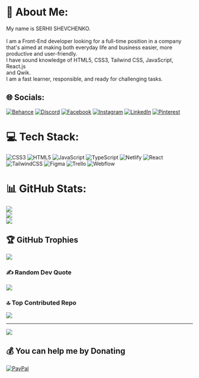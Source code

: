 # 💫 About Me:
My name is SERHII SHEVCHENKO.<br><br>I am a Front-End developer looking for a full-time position in a company<br>that's aimed at making both everyday life and business easier, more<br>productive and user-friendly.<br>I have sound knowledge of HTML5, CSS3, Tailwind CSS, JavaScript, React.js<br>and Qwik.<br>I am a fast learner, responsible, and ready for challenging tasks.<br>


## 🌐 Socials:
[![Behance](https://img.shields.io/badge/Behance-1769ff?logo=behance&logoColor=white)](https://behance.net/https://www.behance.net/serhii_shevchenko) [![Discord](https://img.shields.io/badge/Discord-%237289DA.svg?logo=discord&logoColor=white)](https://discord.gg/serhii_web_artist) [![Facebook](https://img.shields.io/badge/Facebook-%231877F2.svg?logo=Facebook&logoColor=white)](https://facebook.com/https://www.facebook.com/profile.php?id=100015097757111) [![Instagram](https://img.shields.io/badge/Instagram-%23E4405F.svg?logo=Instagram&logoColor=white)](https://instagram.com/https://www.instagram.com/sergei_shevchenko_art/) [![LinkedIn](https://img.shields.io/badge/LinkedIn-%230077B5.svg?logo=linkedin&logoColor=white)](https://linkedin.com/in/https://www.linkedin.com/in/serhii-shevchenko-9889a3244/) [![Pinterest](https://img.shields.io/badge/Pinterest-%23E60023.svg?logo=Pinterest&logoColor=white)](https://pinterest.com/https://ru.pinterest.com/sergei8584/) 

# 💻 Tech Stack:
![CSS3](https://img.shields.io/badge/css3-%231572B6.svg?style=for-the-badge&logo=css3&logoColor=white) ![HTML5](https://img.shields.io/badge/html5-%23E34F26.svg?style=for-the-badge&logo=html5&logoColor=white) ![JavaScript](https://img.shields.io/badge/javascript-%23323330.svg?style=for-the-badge&logo=javascript&logoColor=%23F7DF1E) ![TypeScript](https://img.shields.io/badge/typescript-%23007ACC.svg?style=for-the-badge&logo=typescript&logoColor=white) ![Netlify](https://img.shields.io/badge/netlify-%23000000.svg?style=for-the-badge&logo=netlify&logoColor=#00C7B7) ![React](https://img.shields.io/badge/react-%2320232a.svg?style=for-the-badge&logo=react&logoColor=%2361DAFB) ![TailwindCSS](https://img.shields.io/badge/tailwindcss-%2338B2AC.svg?style=for-the-badge&logo=tailwind-css&logoColor=white) 	![Figma](https://img.shields.io/badge/figma-%23F24E1E.svg?style=for-the-badge&logo=figma&logoColor=white) ![Trello](https://img.shields.io/badge/Trello-%23026AA7.svg?style=for-the-badge&logo=Trello&logoColor=white) ![Webflow](https://img.shields.io/badge/Webflow-4353FF?style=for-the-badge&logo=webflow&logoColor=white)
# 📊 GitHub Stats:
![](https://github-readme-stats.vercel.app/api?username=serg-itsh&theme=gruvbox&hide_border=true&include_all_commits=true&count_private=true)<br/>
![](https://github-readme-streak-stats.herokuapp.com/?user=serg-itsh&theme=gruvbox&hide_border=true)<br/>
![](https://github-readme-stats.vercel.app/api/top-langs/?username=serg-itsh&theme=gruvbox&hide_border=true&include_all_commits=true&count_private=true&layout=compact)

## 🏆 GitHub Trophies
![](https://github-profile-trophy.vercel.app/?username=serg-itsh&theme=discord&no-frame=true&no-bg=false&margin-w=4)

### ✍️ Random Dev Quote
![](https://quotes-github-readme.vercel.app/api?type=vetical&theme=gruvbox)

### 🔝 Top Contributed Repo
![](https://github-contributor-stats.vercel.app/api?username=serg-itsh&limit=5&theme=gruvbox&combine_all_yearly_contributions=true)

---
[![](https://visitcount.itsvg.in/api?id=serg-itsh&icon=5&color=12)](https://visitcount.itsvg.in)

  ## 💰 You can help me by Donating
  [![PayPal](https://img.shields.io/badge/PayPal-00457C?style=for-the-badge&logo=paypal&logoColor=white)](https://www.paypal.com/donate/?hosted_button_id=DVFFHBRRGV75U) 

  
<!-- Proudly created with GPRM ( https://gprm.itsvg.in ) -->
